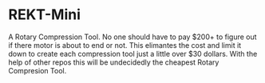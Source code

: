 # REKT-Mini
A Rotary Compression Tool. No one should have to pay $200+ to figure out if there motor is about to end or not. This elimantes the cost and limit it down to create each compression tool just a little over $30 dollars. With the help of other repos this will be undecidedly the cheapest Rotary Compresion Tool.
